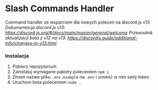 # Slash Commands Handler

Command handler ze wsparciem dla nowych poleceń na discord.js v13
*Dokumentacja discord.js v13: https://discord.js.org/#/docs/main/master/general/welcome*
*Przewodnik aktualizacji bota z v12 na v13: https://discordjs.guide/additional-info/changes-in-v13.html*

### Instalacja
1.  Pobierz repozytorium
2.  Zainstaluj wymagane pakiety poleceniem `npm i`
3.  Zmień nazwe pliku `.env.example` na `.env` i umieść w nim swój token
4.  Uruchom bota poleceniem `node .`
